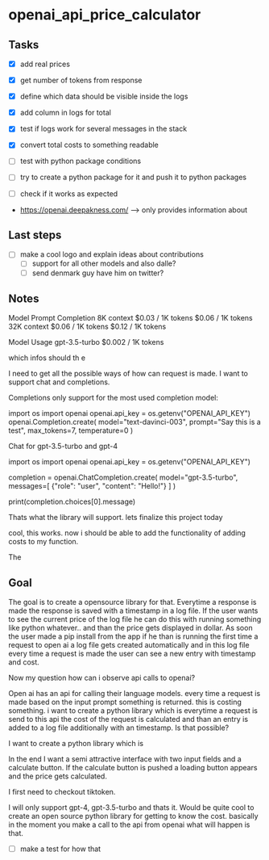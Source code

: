 # openai_api_price_calculator

## Tasks
- [x] add real prices
- [x] get number of tokens from response
- [x] define which data should be visible inside the logs 
- [x] add column in logs for total
- [x] test if logs work for several messages in the stack
- [x] convert total costs to something readable 

- [ ] test with python package conditions 

- [ ] try to create a python package for it and push it to python packages

- [ ] check if it works as expected   


- https://openai.deepakness.com/ --> only provides information about 

## Last steps
- [ ] make a cool logo and explain ideas about contributions
    - [ ] support for all other models and also dalle?
    - [ ] send denmark guy have him on twitter?

## Notes 

Model	Prompt	Completion
8K context	$0.03 / 1K tokens	$0.06 / 1K tokens
32K context	$0.06 / 1K tokens	$0.12 / 1K tokens

Model	Usage
gpt-3.5-turbo	$0.002 / 1K tokens

which infos should th e

I need to get all the possible ways of how can request is made. I want to support chat and completions.

Completions only support for the most used completion model:

import os
import openai
openai.api_key = os.getenv("OPENAI_API_KEY")
openai.Completion.create(
  model="text-davinci-003",
  prompt="Say this is a test",
  max_tokens=7,
  temperature=0
)

Chat for gpt-3.5-turbo and gpt-4 

import os
import openai
openai.api_key = os.getenv("OPENAI_API_KEY")

completion = openai.ChatCompletion.create(
  model="gpt-3.5-turbo",
  messages=[
    {"role": "user", "content": "Hello!"}
  ]
)

print(completion.choices[0].message)

Thats what the library will support. lets finalize this project today

cool, this works. now i should be able to add the functionality of adding costs to my function. 

The 

## Goal

The goal is to create a opensource library for that. Everytime a response is made the response is saved with a timestamp in a log file. If the user wants to see the current price of the log file he can do this with running something like python whatever.. and than the price gets displayed in dollar. As soon the user made a pip install from the app if he than is running the first time a request to open ai a log file gets created automatically and in this log file every time a request is made the user can see a new entry with timestamp and cost. 

Now my question how can i observe api calls to openai?


Open ai has an api for calling their language models. every time a request is made based on the input prompt something is returned. this is costing something. i want to create a python library which is everytime a request is send to this api the cost of the request is calculated and than an entry is added to a log file additionally with an timestamp. Is that possible? 

I want to create a python library which is 

In the end I want a semi attractive interface with two input fields and a calculate button. If the calculate button is pushed a loading button appears and the price gets calculated. 

I first need to checkout tiktoken. 

I will only support gpt-4, gpt-3.5-turbo and thats it. Would be quite cool to create an open source python library for getting to know the cost. basically in the moment you make a call to the api from openai what will happen is that. 

- [ ] make a test for how that